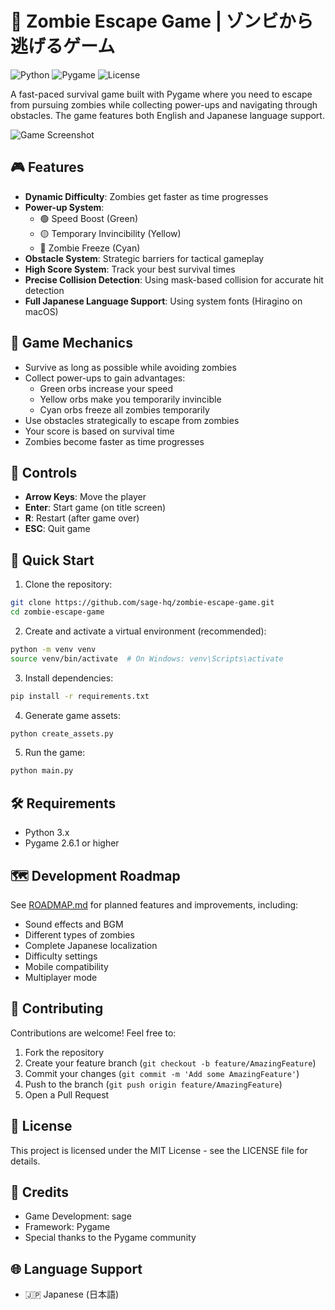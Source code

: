 # 🧟 Zombie Escape Game | ゾンビから逃げるゲーム

![Python](https://img.shields.io/badge/python-3.x-blue.svg)
![Pygame](https://img.shields.io/badge/pygame-2.6.1-green.svg)
![License](https://img.shields.io/badge/license-MIT-yellow.svg)

A fast-paced survival game built with Pygame where you need to escape from pursuing zombies while collecting power-ups and navigating through obstacles. The game features both English and Japanese language support.

![Game Screenshot](https://raw.githubusercontent.com/sage-hq/zombie-escape-game/main/assets/images/Player.png)

## 🎮 Features

- **Dynamic Difficulty**: Zombies get faster as time progresses
- **Power-up System**:
  - 🟢 Speed Boost (Green)
  - 🟡 Temporary Invincibility (Yellow)
  - 🔵 Zombie Freeze (Cyan)
- **Obstacle System**: Strategic barriers for tactical gameplay
- **High Score System**: Track your best survival times
- **Precise Collision Detection**: Using mask-based collision for accurate hit detection
- **Full Japanese Language Support**: Using system fonts (Hiragino on macOS)

## 🎯 Game Mechanics

- Survive as long as possible while avoiding zombies
- Collect power-ups to gain advantages:
  - Green orbs increase your speed
  - Yellow orbs make you temporarily invincible
  - Cyan orbs freeze all zombies temporarily
- Use obstacles strategically to escape from zombies
- Your score is based on survival time
- Zombies become faster as time progresses

## 🎹 Controls

- **Arrow Keys**: Move the player
- **Enter**: Start game (on title screen)
- **R**: Restart (after game over)
- **ESC**: Quit game

## 🚀 Quick Start

1. Clone the repository:
```bash
git clone https://github.com/sage-hq/zombie-escape-game.git
cd zombie-escape-game
```

2. Create and activate a virtual environment (recommended):
```bash
python -m venv venv
source venv/bin/activate  # On Windows: venv\Scripts\activate
```

3. Install dependencies:
```bash
pip install -r requirements.txt
```

4. Generate game assets:
```bash
python create_assets.py
```

5. Run the game:
```bash
python main.py
```

## 🛠️ Requirements

- Python 3.x
- Pygame 2.6.1 or higher

## 🗺️ Development Roadmap

See [ROADMAP.md](ROADMAP.md) for planned features and improvements, including:
- Sound effects and BGM
- Different types of zombies
- Complete Japanese localization
- Difficulty settings
- Mobile compatibility
- Multiplayer mode

## 🤝 Contributing

Contributions are welcome! Feel free to:
1. Fork the repository
2. Create your feature branch (`git checkout -b feature/AmazingFeature`)
3. Commit your changes (`git commit -m 'Add some AmazingFeature'`)
4. Push to the branch (`git push origin feature/AmazingFeature`)
5. Open a Pull Request

## 📝 License

This project is licensed under the MIT License - see the LICENSE file for details.

## 👥 Credits

- Game Development: sage
- Framework: Pygame
- Special thanks to the Pygame community

## 🌐 Language Support

- 🇯🇵 Japanese (日本語)
